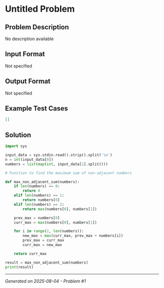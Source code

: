# Untitled Problem

## Problem Description
No description available

## Input Format
Not specified

## Output Format
Not specified

## Example Test Cases
```json
[]
```

## Solution
```python
import sys

input_data = sys.stdin.read().strip().split('\n')
n = int(input_data[0])
numbers = list(map(int, input_data[1].split()))

# Function to find the maximum sum of non-adjacent numbers

def max_non_adjacent_sum(numbers):
    if len(numbers) == 0:
        return 0
    elif len(numbers) == 1:
        return numbers[0]
    elif len(numbers) == 2:
        return max(numbers[0], numbers[1])

    prev_max = numbers[0]
    curr_max = max(numbers[0], numbers[1])

    for i in range(2, len(numbers)):
        new_max = max(curr_max, prev_max + numbers[i])
        prev_max = curr_max
        curr_max = new_max

    return curr_max

result = max_non_adjacent_sum(numbers)
print(result)
```

---
*Generated on 2025-08-04 - Problem #1*
